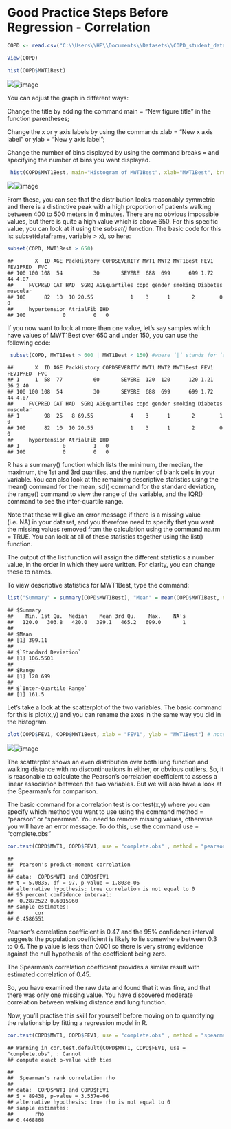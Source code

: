 Good Practice Steps Before Regression - Correlation
================

``` r
COPD <- read.csv("C:\\Users\\HP\\Documents\\Datasets\\COPD_student_dataset.csv") # used \\ instead of \ due to an error

View(COPD)
```

``` r
hist(COPD$MWT1Best)
```

![](Good-Practice-Steps-Before-Regression---Correlation_files/figure-gfm/unnamed-chunk-2-1.png)<!-- -->![image](https://user-images.githubusercontent.com/110697869/219828498-cbf1bfa7-ef3c-4504-b59f-88812536ee8f.png)


You can adjust the graph in different ways:

Change the title by adding the command main = “New figure title” in the
function parentheses;

Change the x or y axis labels by using the commands xlab = “New x axis
label” or ylab = “New y axis label”;

Change the number of bins displayed by using the command breaks = and
specifying the number of bins you want displayed.

``` r
 hist(COPD$MWT1Best, main="Histogram of MWT1Best", xlab="MWT1Best", breaks=12)
```

![](Good-Practice-Steps-Before-Regression---Correlation_files/figure-gfm/unnamed-chunk-3-1.png)<!-- -->![image](https://user-images.githubusercontent.com/110697869/219828513-c736deac-261b-45a5-a63d-f0bc8e6ada97.png)


From these, you can see that the distribution looks reasonably symmetric
and there is a distinctive peak with a high proportion of patients
walking between 400 to 500 meters in 6 minutes. There are no obvious
impossible values, but there is quite a high value which is above 650.
For this specific value, you can look at it using the *subset()*
function. The basic code for this is: subset(dataframe, variable \> x),
so here:

``` r
subset(COPD, MWT1Best > 650)
```

    ##       X  ID AGE PackHistory COPDSEVERITY MWT1 MWT2 MWT1Best FEV1 FEV1PRED  FVC
    ## 100 100 108  54          30       SEVERE  688  699      699 1.72       44 4.07
    ##     FVCPRED CAT HAD  SGRQ AGEquartiles copd gender smoking Diabetes muscular
    ## 100      82  10  10 20.55            1    3      1       2        0        0
    ##     hypertension AtrialFib IHD
    ## 100            0         0   0

If you now want to look at more than one value, let’s say samples which
have values of MWT1Best over 650 and under 150, you can use the
following code:

``` r
 subset(COPD, MWT1Best > 600 | MWT1Best < 150) #where ‘|’ stands for ‘and’. useful in finding extreme values
```

    ##       X  ID AGE PackHistory COPDSEVERITY MWT1 MWT2 MWT1Best FEV1 FEV1PRED  FVC
    ## 1     1  58  77          60       SEVERE  120  120      120 1.21       36 2.40
    ## 100 100 108  54          30       SEVERE  688  699      699 1.72       44 4.07
    ##     FVCPRED CAT HAD  SGRQ AGEquartiles copd gender smoking Diabetes muscular
    ## 1        98  25   8 69.55            4    3      1       2        1        0
    ## 100      82  10  10 20.55            1    3      1       2        0        0
    ##     hypertension AtrialFib IHD
    ## 1              0         1   0
    ## 100            0         0   0

R has a summary() function which lists the minimum, the median, the
maximum, the 1st and 3rd quartiles, and the number of blank cells in
your variable. You can also look at the remaining descriptive statistics
using the mean() command for the mean, sd() command for the standard
deviation, the range() command to view the range of the variable, and
the IQR() command to see the inter-quartile range.

Note that these will give an error message if there is a missing value
(i.e. NA) in your dataset, and you therefore need to specify that you
want the missing values removed from the calculation using the command
na.rm = TRUE. You can look at all of these statistics together using the
list() function.

The output of the list function will assign the different statistics a
number value, in the order in which they were written. For clarity, you
can change these to names.

To view descriptive statistics for MWT1Best, type the command:

``` r
list("Summary" = summary(COPD$MWT1Best), "Mean" = mean(COPD$MWT1Best, na.rm=TRUE), "Standard Deviation" = sd(COPD$MWT1Best, na.rm=TRUE), "Range" = range(COPD$MWT1Best, na.rm=TRUE), "Inter-Quartile Range" = IQR(COPD$MWT1Best, na.rm=TRUE))
```

    ## $Summary
    ##    Min. 1st Qu.  Median    Mean 3rd Qu.    Max.    NA's 
    ##   120.0   303.8   420.0   399.1   465.2   699.0       1 
    ## 
    ## $Mean
    ## [1] 399.11
    ## 
    ## $`Standard Deviation`
    ## [1] 106.5501
    ## 
    ## $Range
    ## [1] 120 699
    ## 
    ## $`Inter-Quartile Range`
    ## [1] 161.5

Let’s take a look at the scatterplot of the two variables. The basic
command for this is plot(x,y) and you can rename the axes in the same
way you did in the histogram.

``` r
plot(COPD$FEV1, COPD$MWT1Best, xlab = "FEV1", ylab = "MWT1Best") # note x takes the first variable as x, and the second as y  y default, though you can also indicate it.
```

![](Good-Practice-Steps-Before-Regression---Correlation_files/figure-gfm/unnamed-chunk-7-1.png)<!-- -->![image](https://user-images.githubusercontent.com/110697869/219828527-dc728fb8-df58-45d3-adb5-f577bd6c0031.png)


The scatterplot shows an even distribution over both lung function and
walking distance with no discontinuations in either, or obvious
outliers. So, it is reasonable to calculate the Pearson’s correlation
coefficient to assess a linear association between the two variables.
But we will also have a look at the Spearman’s for comparison.

The basic command for a correlation test is cor.test(x,y) where you can
specify which method you want to use using the command method =
“pearson” or “spearman”. You need to remove missing values, otherwise
you will have an error message. To do this, use the command use =
“complete.obs”

``` r
cor.test(COPD$MWT1, COPD$FEV1, use = "complete.obs" , method = "pearson")
```

    ## 
    ##  Pearson's product-moment correlation
    ## 
    ## data:  COPD$MWT1 and COPD$FEV1
    ## t = 5.0835, df = 97, p-value = 1.803e-06
    ## alternative hypothesis: true correlation is not equal to 0
    ## 95 percent confidence interval:
    ##  0.2872522 0.6015960
    ## sample estimates:
    ##       cor 
    ## 0.4586551

Pearson’s correlation coefficient is 0.47 and the 95% confidence
interval suggests the population coefficient is likely to lie somewhere
between 0.3 to 0.6. The p value is less than 0.001 so there is very
strong evidence against the null hypothesis of the coefficient being
zero.

The Spearman’s correlation coefficient provides a similar result with
estimated correlation of 0.45.

So, you have examined the raw data and found that it was fine, and that
there was only one missing value. You have discovered moderate
correlation between walking distance and lung function.

Now, you’ll practise this skill for yourself before moving on to
quantifying the relationship by fitting a regression model in R.

``` r
cor.test(COPD$MWT1, COPD$FEV1, use = "complete.obs" , method = "spearman")
```

    ## Warning in cor.test.default(COPD$MWT1, COPD$FEV1, use = "complete.obs", : Cannot
    ## compute exact p-value with ties

    ## 
    ##  Spearman's rank correlation rho
    ## 
    ## data:  COPD$MWT1 and COPD$FEV1
    ## S = 89438, p-value = 3.537e-06
    ## alternative hypothesis: true rho is not equal to 0
    ## sample estimates:
    ##       rho 
    ## 0.4468868
